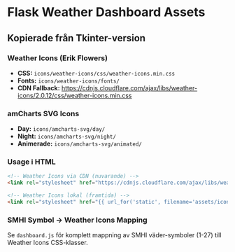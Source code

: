 # Flask Weather Dashboard Assets

## Kopierade från Tkinter-version

### Weather Icons (Erik Flowers)
- **CSS:** `icons/weather-icons/css/weather-icons.min.css`
- **Fonts:** `icons/weather-icons/fonts/`
- **CDN Fallback:** https://cdnjs.cloudflare.com/ajax/libs/weather-icons/2.0.12/css/weather-icons.min.css

### amCharts SVG Icons
- **Day:** `icons/amcharts-svg/day/`
- **Night:** `icons/amcharts-svg/night/`
- **Animerade:** `icons/amcharts-svg/animated/`

### Usage i HTML
```html
<!-- Weather Icons via CDN (nuvarande) -->
<link rel="stylesheet" href="https://cdnjs.cloudflare.com/ajax/libs/weather-icons/2.0.12/css/weather-icons.min.css">

<!-- Weather Icons lokal (framtida) -->
<link rel="stylesheet" href="{{ url_for('static', filename='assets/icons/weather-icons/css/weather-icons.min.css') }}">
```

### SMHI Symbol → Weather Icons Mapping
Se `dashboard.js` för komplett mappning av SMHI väder-symboler (1-27) till Weather Icons CSS-klasser.
